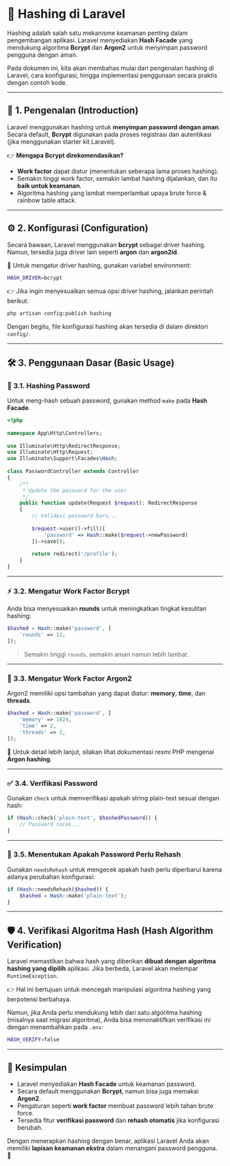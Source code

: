 # 🔐 Hashing di Laravel

Hashing adalah salah satu mekanisme keamanan penting dalam pengembangan aplikasi. Laravel menyediakan **Hash Facade** yang mendukung algoritma **Bcrypt** dan **Argon2** untuk menyimpan password pengguna dengan aman.  

Pada dokumen ini, kita akan membahas mulai dari pengenalan hashing di Laravel, cara konfigurasi, hingga implementasi penggunaan secara praktis dengan contoh kode.

---

## 📘 1. Pengenalan (Introduction)

Laravel menggunakan hashing untuk **menyimpan password dengan aman**.  
Secara default, **Bcrypt** digunakan pada proses registrasi dan autentikasi (jika menggunakan starter kit Laravel).  

👉 **Mengapa Bcrypt direkomendasikan?**  
- **Work factor** dapat diatur (menentukan seberapa lama proses hashing).  
- Semakin tinggi work factor, semakin lambat hashing dijalankan, dan itu **baik untuk keamanan**.  
- Algoritma hashing yang lambat memperlambat upaya brute force & rainbow table attack.  

---

## ⚙️ 2. Konfigurasi (Configuration)

Secara bawaan, Laravel menggunakan **bcrypt** sebagai driver hashing.  
Namun, tersedia juga driver lain seperti **argon** dan **argon2id**.

🔧 Untuk mengatur driver hashing, gunakan variabel environment:

```bash
HASH_DRIVER=bcrypt
````

👉 Jika ingin menyesuaikan semua opsi driver hashing, jalankan perintah berikut:

```bash
php artisan config:publish hashing
```

Dengan begitu, file konfigurasi hashing akan tersedia di dalam direktori `config/`.

---

## 🛠️ 3. Penggunaan Dasar (Basic Usage)

### 🔑 3.1. Hashing Password

Untuk meng-hash sebuah password, gunakan method `make` pada **Hash Facade**.

```php
<?php
 
namespace App\Http\Controllers;
 
use Illuminate\Http\RedirectResponse;
use Illuminate\Http\Request;
use Illuminate\Support\Facades\Hash;
 
class PasswordController extends Controller
{
    /**
     * Update the password for the user.
     */
    public function update(Request $request): RedirectResponse
    {
        // Validasi password baru...
 
        $request->user()->fill([
            'password' => Hash::make($request->newPassword)
        ])->save();
 
        return redirect('/profile');
    }
}
```

---

### ⚡ 3.2. Mengatur Work Factor Bcrypt

Anda bisa menyesuaikan **rounds** untuk meningkatkan tingkat kesulitan hashing:

```php
$hashed = Hash::make('password', [
    'rounds' => 12,
]);
```

> Semakin tinggi `rounds`, semakin aman namun lebih lambat.

---

### 🧩 3.3. Mengatur Work Factor Argon2

Argon2 memiliki opsi tambahan yang dapat diatur: **memory**, **time**, dan **threads**.

```php
$hashed = Hash::make('password', [
    'memory' => 1024,
    'time' => 2,
    'threads' => 2,
]);
```

📖 Untuk detail lebih lanjut, silakan lihat dokumentasi resmi PHP mengenai **Argon hashing**.

---

### ✅ 3.4. Verifikasi Password

Gunakan `check` untuk memverifikasi apakah string plain-text sesuai dengan hash:

```php
if (Hash::check('plain-text', $hashedPassword)) {
    // Password cocok...
}
```

---

### 🔄 3.5. Menentukan Apakah Password Perlu Rehash

Gunakan `needsRehash` untuk mengecek apakah hash perlu diperbarui karena adanya perubahan konfigurasi:

```php
if (Hash::needsRehash($hashed)) {
    $hashed = Hash::make('plain-text');
}
```

---

## 🛡️ 4. Verifikasi Algoritma Hash (Hash Algorithm Verification)

Laravel memastikan bahwa hash yang diberikan **dibuat dengan algoritma hashing yang dipilih** aplikasi.
Jika berbeda, Laravel akan melempar `RuntimeException`.

👉 Hal ini bertujuan untuk mencegah manipulasi algoritma hashing yang berpotensi berbahaya.

Namun, jika Anda perlu mendukung lebih dari satu algoritma hashing (misalnya saat migrasi algoritma), Anda bisa menonaktifkan verifikasi ini dengan menambahkan pada `.env`:

```bash
HASH_VERIFY=false
```

---

## 🎯 Kesimpulan

* Laravel menyediakan **Hash Facade** untuk keamanan password.
* Secara default menggunakan **Bcrypt**, namun bisa juga memakai **Argon2**.
* Pengaturan seperti **work factor** membuat password lebih tahan brute force.
* Tersedia fitur **verifikasi password** dan **rehash otomatis** jika konfigurasi berubah.

Dengan menerapkan hashing dengan benar, aplikasi Laravel Anda akan memiliki **lapisan keamanan ekstra** dalam menangani password pengguna. 🚀

```
